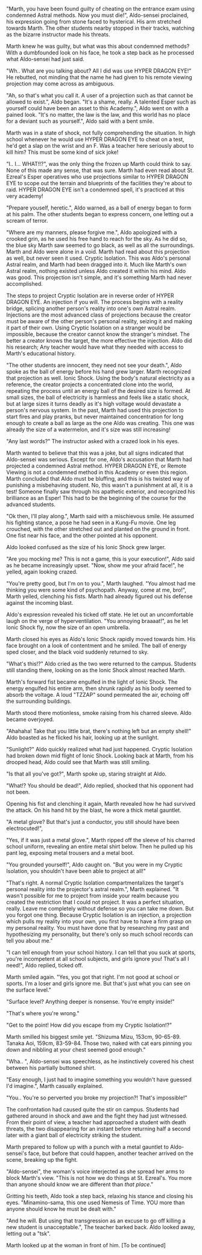 "Marth, you have been found guilty of cheating on the entrance exam using condemned Astral methods. Now you must die!", Aldo-sensei proclained, his expression going from stone faced to hysterical. His arm stretched towards Marth. The other students nearby stopped in their tracks, watching as the bizarre instructor made his threats.

Marth knew he was guilty, but what was this about condemned methods? With a dumbfounded look on his face, he took a step back as he processed what Aldo-sensei had just said.

"Wh.. What are you talking about? All I did was use HYPER DRAGON EYE!" He rebutted, not minding that the name he had given to his remote viewing projection may come across as ambiguous.

"Ah, so that's what you call it. A user of a projection such as that cannot be allowed to exist.", Aldo began. "It's a shame, really. A talented Esper such as yourself could have been an asset to this Academy.", Aldo went on with a pained look. "It's no matter, the law is the law, and this world has no place for a deviant such as yourself.", Aldo said with a bent smile.

Marth was in a state of shock, not fully comprehending the situation. In high school whenever he would use HYPER DRAGON EYE to cheat on a test, he'd get a slap on the wrist and an F. Was a teacher here seriously about to kill him? This must be some kind of sick joke!

"I.. I... WHAT!!?", was the only thing the frozen up Marth could think to say. None of this made any sense, that was sure. Marth had even read about St. Ezreal's Esper operatives who use projections similar to HYPER DRAGON EYE to scope out the terrain and blueprints of the facilities they're about to raid. HYPER DRAGON EYE isn't a condemned spell, it's practiced at this very academy!

"Prepare youself, heretic.", Aldo warned, as a ball of energy began to form at his palm. The other students began to express concern, one letting out a scream of terror.

"Where are my manners, please forgive me.", Aldo apologized with a crooked grin, as he used his free hand to reach for the sky. As he did so, the blue sky Marth saw seemed to go black, as well as all the surroundings. Marth and Aldo were alone in a void. Marth had read about this projection as well, but never seen it used. Cryptic Isolation. This was Aldo's personal Astral realm, and Marth had been dragged into it. Much like Marth's own Astral realm, nothing existed unless Aldo created it within his mind. Aldo was good. This projection isn't simple, and it's something Marth had never accomplished.

The steps to project Cryptic Isolation are in reverse order of HYPER DRAGON EYE. An injection if you will. The process begins with a reality bridge, splicing another person's reality into one's own Astral realm. Injections are the most advanced class of projections because the creator must be aware of the other person's personal reality, seizing it and making it part of their own. Using Cryptic Isolation on a stranger would be impossible, because the creator cannot know the stranger's mindset. The better a creator knows the target, the more effective the injection. Aldo did his research; Any teacher would have what they needed with access to Marth's educational history.

"The other students are innocent, they need not see your death.", Aldo spoke as the ball of energy before his hand grew larger. Marth recognized that projection as well. Ionic Shock. Using the body's natural electricity as a reference, the creator projects a concentrated clone into the world, repeating the process until an energy ball of the desired size is formed. At small sizes, the ball of electricity is harmless and feels like a static shock, but at large sizes it turns deadly as it's high voltage would devastate a person's nervous system. In the past, Marth had used this projection to start fires and play pranks, but never maintained concentration for long enough to create a ball as large as the one Aldo was creating. This one was already the size of a watermelon, and it's size was still increasing!

"Any last words?" The instructor asked with a crazed look in his eyes.

Marth wanted to believe that this was a joke, but all signs indicated that Aldo-sensei was serious. Except for one, Aldo's accusation that Marth had projected a condemned Astral method. HYPER DRAGON EYE, or Remote Viewing is not a condemned method in this Academy or even this region. Marth concluded that Aldo must be bluffing, and this is his twisted way of punishing a misbehaving student. No, this wasn't a punishment at all, it is a test! Someone finally saw through his apathetic exterior, and recognized his brilliance as an Esper! This had to be the beginning of the course for the advanced students.

"Ok then, I'll play along.", Marth said with a mischievous smile. He assumed his fighting stance, a pose he had seen in a Kung-Fu movie. One leg crouched, with the other stretched out and planted on the ground in front. One fist near his face, and the other pointed at his opponent.

Aldo looked confused as the size of his Ionic Shock grew larger.

"Are you mocking me? This is not a game, this is your execution!", Aldo said as he became increasingly upset. "Now, show me your afraid face!", he yelled, again looking crazed.

"You're pretty good, but I'm on to you.", Marth laughed. "You almost had me thinking you were some kind of psychopath. Anyway, come at me, bro!", Marth yelled, clenching his fists. Marth had already figured out his defense against the incoming blast.

Aldo's expression revealed his ticked off state. He let out an uncomfortable laugh on the verge of hyperventilation. "You annoying braaaat!", as he let Ionic Shock fly, now the size of an open umbrella.

Marth closed his eyes as Aldo's Ionic Shock rapidly moved towards him. His face brought on a look of contentment and he smiled. The ball of energy sped closer, and the black void suddenly returned to sky.

"What's this!?" Aldo cried as the two were returned to the campus. Students still standing there, looking on as the Ionic Shock almost reached Marth.

Marth's forward fist became engulfed in the light of Ionic Shock. The energy engulfed his entire arm, then shrunk rapidly as his body seemed to absorb the voltage. A loud "TZZAP" sound permeated the air, echoing off the surrounding buildings.

Marth stood there motionless, smoke raising from his charred sleeve. Aldo became overjoyed.

"Ahahaha! Take that you little brat, there's nothing left but an empty shell!" Aldo boasted as he flicked his hair, looking up at the sunlight.

"Sunlight?" Aldo quickly realized what had just happened. Cryptic Isolation had broken down mid flight of Ionic Shock. Looking back at Marth, from his drooped head, Aldo could see that Marth was still smiling.

"Is that all you've got?", Marth spoke up, staring straight at Aldo.

"What!? You should be dead!", Aldo replied, shocked that his opponent had not been.

Opening his fist and clenching it again, Marth revealed how he had survived the attack. On his hand hit by the blast, he wore a thick metal gauntlet.

"A metal glove? But that's just a conductor, you still should have been electrocuted!",

"Yes, if it was just a metal glove.", Marth ripped off the sleeve of his charred school uniform, revealing an entire metal shirt below. Then he pulled up his pant leg, exposing metal trousers and a metal boot.

"You grounded yourself!", Aldo caught on. "But you were in my Cryptic Isolation, you shouldn't have been able to project at all!"

"That's right. A normal Cryptic Isolation compartmentalizes the target's personal reality into the projector's astral realm.", Marth explained. "It wasn't possible for me to project from inside your realm because you created the restriction that I could not project. It was a perfect situation, really. Leave me completely without defense so you can take me down. But you forgot one thing. Because Cryptic Isolation is an injection, a projection which pulls my reality into your own, you first have to have a firm grasp on my personal reality. You must have done that by researching my past and hypothesizing my personality, but there's only so much school records can tell you about me."

"I can tell enough from your school history. I can tell that you suck at sports, you're incompetent at all school subjects, and girls ignore you! That's all I need!", Aldo replied, ticked off.

Marth smiled again. "Yes, you got that right. I'm not good at school or sports. I'm a loser and girls ignore me. But that's just what you can see on the surface level."

"Surface level? Anything deeper is nonsense. You're empty inside!"

"That's where you're wrong."

"Get to the point! How did you escape from my Cryptic Isolation!?"

Marth smilled his biggest smile yet. "Shizuma Mizu, 153cm, 90-65-89. Tanaka Aoi, 159cm, 83-59-84. Those two, naked with cat ears pinning you down and nibbling at your chest seemed good enough."

"Wha.. ", Aldo-sensei was speechless, as he instinctively covered his chest between his partially buttoned shirt.

"Easy enough, I just had to imagine something you wouldn't have guessed I'd imagine.", Marth casually explained.

"You.. You're so perverted you broke my projection?! That's impossible!"

The confrontation had caused quite the stir on campus. Students had gathered around in shock and awe and the fight they had just witnessed. From their point of view, a teacher had approached a student with death threats, the two disappearing for an instant before returning half a second later with a giant ball of electricity striking the student.

Marth prepared to follow up with a punch with a metal gauntlet to Aldo-sensei's face, but before that could happen, another teacher arrived on the scene, breaking up the fight.

"Aldo-sensei", the woman's voice interjected as she spread her arms to block Marth's view. "This is not how we do things at St. Ezreal's. You more than anyone should know we are different than _that place_."

Gritting his teeth, Aldo took a step back, relaxing his stance and closing his eyes. "Minamino-sama, this one used Nemesis of Time. YOU more than anyone should know he must be dealt with."

"And he will. But using that transgression as an excuse to go off killing a new student is unacceptable.", The teacher barked back. Aldo looked away, letting out a "tsk".

Marth looked up at the woman in front of him.  [To be continued]

